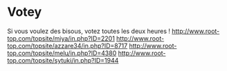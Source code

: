 # Votey
Si vous voulez des bisous, votez toutes les deux heures ! 
http://www.root-top.com/topsite/miya/in.php?ID=2201
http://www.root-top.com/topsite/azzare34/in.php?ID=8717
http://www.root-top.com/topsite/melu/in.php?ID=4380
http://www.root-top.com/topsite/sytuki/in.php?ID=1944
